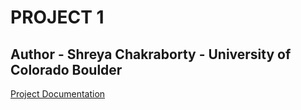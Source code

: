 # PROJECT 1
## Author - Shreya Chakraborty - University of Colorado Boulder


[Project Documentation](https://htmlpreview.github.io/?https://github.com/Shreya1809/ECEN5013_AESD-S19/blob/master/Project1/doxygen/html/index.html)

